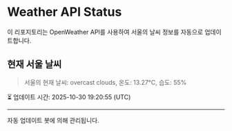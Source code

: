 
# Weather API Status

이 리포지토리는 OpenWeather API를 사용하여 서울의 날씨 정보를 자동으로 업데이트합니다.

## 현재 서울 날씨
> 서울의 현재 날씨: overcast clouds, 온도: 13.27°C, 습도: 55%

⏳ 업데이트 시간: 2025-10-30 19:20:55 (UTC)

---
자동 업데이트 봇에 의해 관리됩니다.
